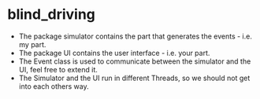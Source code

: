 # blind_driving
- The package simulator contains the part that generates the events - i.e. my part.
- The package UI contains the user interface - i.e. your part.
- The Event class is used to communicate between the simulator and the UI, feel free to extend it.
- The Simulator and the UI run in different Threads, so we should not get into each others way.
